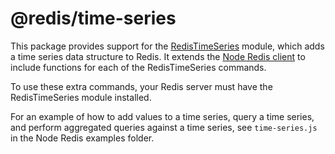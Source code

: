# @redis/time-series

This package provides support for the [RedisTimeSeries](https://redistimeseries.io) module, which adds a time series data structure to Redis. It extends the [Node Redis client](https://github.com/redis/node-redis) to include functions for each of the RedisTimeSeries commands.

To use these extra commands, your Redis server must have the RedisTimeSeries module installed.

For an example of how to add values to a time series, query a time series, and perform aggregated queries against a time series, see `time-series.js` in the Node Redis examples folder.
